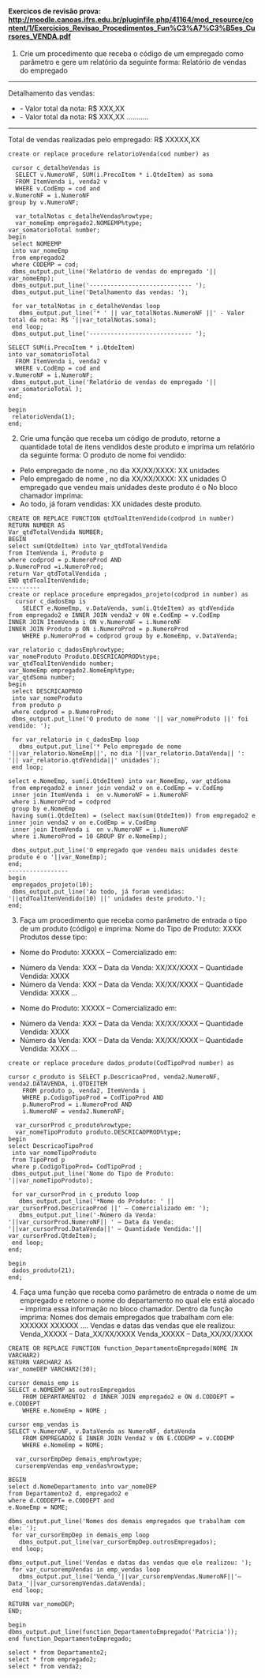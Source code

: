 #### Exercicos de revisão prova: http://moodle.canoas.ifrs.edu.br/pluginfile.php/41164/mod_resource/content/1/Exercicios_Revisao_Procedimentos_Fun%C3%A7%C3%B5es_Cursores_VENDA.pdf

1. Crie um procedimento que receba o código de um empregado como parâmetro e gere um
relatório da seguinte forma:
Relatório de vendas do empregado <FULANO DE TAL>
---------------------------------------------------------------------------
Detalhamento das vendas:
* <NOTA FISCAL X> - Valor total da nota: R$ XXX,XX
* <NOTA FISCAL X> - Valor total da nota: R$ XXX,XX
...........
---------------------------------------------------------------------------
Total de vendas realizadas pelo empregado: R$ XXXXX,XX


```
create or replace procedure relatorioVenda(cod number) as 

 cursor c_detalheVendas is 
  SELECT v.NumeroNF, SUM(i.PrecoItem * i.QtdeItem) as soma
  FROM ItemVenda i, venda2 v
  WHERE v.CodEmp = cod and
v.NumeroNF = i.NumeroNF 
group by v.NumeroNF;

  var_totalNotas c_detalheVendas%rowtype;
  var_nomeEmp empregado2.NOMEEMP%type;
var_somatorioTotal number;
begin
 select NOMEEMP
 into var_nomeEmp 
 from empregado2
 where CODEMP = cod; 
 dbms_output.put_line('Relatório de vendas do empregado '|| var_nomeEmp);
 dbms_output.put_line('----------------------------- ');
 dbms_output.put_line('Detalhamento das vendas: ');

 for var_totalNotas in c_detalheVendas loop 
   dbms_output.put_line('* ' || var_totalNotas.NumeroNF ||' - Valor total da nota: R$ '||var_totalNotas.soma);
 end loop;
 dbms_output.put_line('----------------------------- ');

SELECT SUM(i.PrecoItem * i.QtdeItem) 
into var_somatorioTotal 
  FROM ItemVenda i, venda2 v
  WHERE v.CodEmp = cod and
v.NumeroNF = i.NumeroNF; 
 dbms_output.put_line('Relatório de vendas do empregado '|| var_somatorioTotal );
end; 

begin
 relatorioVenda(1);
end; 
```

2. Crie uma função que receba um código de produto, retorne a quantidade total de itens vendidos
deste produto e imprima um relatório da seguinte forma:
O produto de nome <Nome do produto> foi vendido:
* Pelo empregado de nome <FULANO DE TAL>, no dia XX/XX/XXXX: XX unidades
* Pelo empregado de nome <FULANO DE TAL>, no dia XX/XX/XXXX: XX unidades
O empregado que vendeu mais unidades deste produto é o <FULANO DE TAL>
No bloco chamador imprima:
* Ao todo, já foram vendidas: XX unidades deste produto. 
 
```
CREATE OR REPLACE FUNCTION qtdToalItenVendido(codprod in number)
RETURN NUMBER AS
Var_qtdTotalVendida NUMBER;
BEGIN
select sum(QtdeItem) into Var_qtdTotalVendida
from ItemVenda i, Produto p 
where codprod = p.NumeroProd AND
p.NumeroProd =i.NumeroProd;
return Var_qtdTotalVendida ;
END qtdToalItenVendido;
---------
create or replace procedure empregados_projeto(codprod in number) as
  cursor c_dadosEmp is 
    SELECT e.NomeEmp, v.DataVenda, sum(i.QtdeItem) as qtdVendida 
from empregado2 e INNER JOIN venda2 v ON e.CodEmp = v.CodEmp
INNER JOIN ItemVenda i ON v.NumeroNF = i.NumeroNF
INNER JOIN Produto p ON i.NumeroProd = p.NumeroProd
    WHERE p.NumeroProd = codprod group by e.NomeEmp, v.DataVenda;

var_relatorio c_dadosEmp%rowtype;
var_nomeProduto Produto.DESCRICAOPROD%type;
var_qtdToalItenVendido number;
var_NomeEmp empregado2.NomeEmp%type;
var_qtdSoma number;
begin
 select DESCRICAOPROD
 into var_nomeProduto
 from produto p
 where codprod = p.NumeroProd; 
 dbms_output.put_line('O produto de nome '|| var_nomeProduto ||' foi vendido: ');

 for var_relatorio in c_dadosEmp loop 
   dbms_output.put_line('* Pelo empregado de nome '||var_relatorio.NomeEmp||', no dia '||var_relatorio.DataVenda|| ': '|| var_relatorio.qtdVendida||' unidades');
 end loop;

select e.NomeEmp, sum(i.QtdeItem) into var_NomeEmp, var_qtdSoma  
 from empregado2 e inner join venda2 v on e.CodEmp = v.CodEmp
 inner join ItemVenda i  on v.NumeroNF = i.NumeroNF  
 where i.NumeroProd = codprod 
 group by e.NomeEmp
 having sum(i.QtdeItem) = (select max(sum(QtdeItem)) from empregado2 e inner join venda2 v on e.CodEmp = v.CodEmp
 inner join ItemVenda i  on v.NumeroNF = i.NumeroNF  
 where i.NumeroProd = 10 GROUP BY e.NomeEmp);

 dbms_output.put_line('O empregado que vendeu mais unidades deste produto é o '||var_NomeEmp);
end; 
-----------------
begin
 empregados_projeto(10);
 dbms_output.put_line('Ao todo, já foram vendidas: '||qtdToalItenVendido(10) ||' unidades deste produto.');
end; 
```
3. Faça um procedimento que receba como parâmetro de entrada o tipo de um produto (código) e imprima:
Nome do Tipo de Produto: XXXX
Produtos desse tipo:
* Nome do Produto: XXXXX – Comercializado em:
- Número da Venda: XXX – Data da Venda: XX/XX/XXXX – Quantidade Vendida: XXXX
- Número da Venda: XXX – Data da Venda: XX/XX/XXXX – Quantidade Vendida: XXXX
...
* Nome do Produto: XXXXX – Comercializado em:
- Número da Venda: XXX – Data da Venda: XX/XX/XXXX – Quantidade Vendida: XXXX
- Número da Venda: XXX – Data da Venda: XX/XX/XXXX – Quantidade Vendida: XXXX
...

```
create or replace procedure dados_produto(CodTipoProd number) as
  
cursor c_produto is SELECT p.DescricaoProd, venda2.NumeroNF, venda2.DATAVENDA, i.QTDEITEM
    FROM produto p, venda2, ItemVenda i
    WHERE p.CodigoTipoProd = CodTipoProd AND
    p.NumeroProd = i.NumeroProd AND 
    i.NumeroNF = venda2.NumeroNF;

  var_cursorProd c_produto%rowtype;
  var_nomeTipoProduto produto.DESCRICAOPROD%type;
begin
select DescricaoTipoProd
 into var_nomeTipoProduto 
 from TipoProd p
 where p.CodigoTipoProd= CodTipoProd ; 
 dbms_output.put_line('Nome do Tipo de Produto: '||var_nomeTipoProduto);

 for var_cursorProd in c_produto loop 
   dbms_output.put_line('*Nome do Produto: ' || var_cursorProd.DescricaoProd ||' – Comercializado em: ');
   dbms_output.put_line('-Número da Venda: '||var_cursorProd.NumeroNF|| ' – Data da Venda:  '||var_cursorProd.DataVenda||' – Quantidade Vendida:'|| var_cursorProd.QtdeItem);
 end loop;
end; 

begin
 dados_produto(21);
end; 
```
4. Faça uma função que receba como parâmetro de entrada o nome de um empregado e retorne o
nome do departamento no qual ele está alocado – imprima essa informação no bloco chamador.
Dentro da função imprima:
Nomes dos demais empregados que trabalham com ele:
XXXXXX
XXXXXX
....
Vendas e datas das vendas que ele realizou:
Venda_XXXXX – Data_XX/XX/XXXX
Venda_XXXXX – Data_XX/XX/XXXX

```
CREATE OR REPLACE FUNCTION function_DepartamentoEmpregado(NOME IN VARCHAR2)
RETURN VARCHAR2 AS
var_nomeDEP VARCHAR2(30);

cursor demais_emp is 
SELECT e.NOMEEMP as outrosEmpregados
    FROM DEPARTAMENTO2  d INNER JOIN empregado2 e ON d.CODDEPT = e.CODDEPT
    WHERE e.NomeEmp = NOME ;

cursor emp_vendas is 
SELECT v.NumeroNF, v.DataVenda as NumeroNF, dataVenda
    FROM EMPREGADO2 E INNER JOIN Venda2 v ON E.CODEMP = v.CODEMP
    WHERE e.NomeEmp = NOME;

  var_cursorEmpDep demais_emp%rowtype;
  cursorempVendas emp_vendas%rowtype;

BEGIN
select d.NomeDepartamento into var_nomeDEP
from Departamento2 d, empregado2 e
where d.CODDEPT= e.CODDEPT and 
e.NomeEmp = NOME;

dbms_output.put_line('Nomes dos demais empregados que trabalham com ele: ');
 for var_cursorEmpDep in demais_emp loop 
   dbms_output.put_line(var_cursorEmpDep.outrosEmpregados);
 end loop;

dbms_output.put_line('Vendas e datas das vendas que ele realizou: ');
 for var_cursorempVendas in emp_vendas loop 
   dbms_output.put_line('Venda_'||var_cursorempVendas.NumeroNF||'–Data_'||var_cursorempVendas.dataVenda);
 end loop;

RETURN var_nomeDEP;
END;

begin
dbms_output.put_line(function_DepartamentoEmpregado('Patricia'));
end function_DepartamentoEmpregado;

select * from Departamento2; 
select * from empregado2; 
select * from venda2;
```
